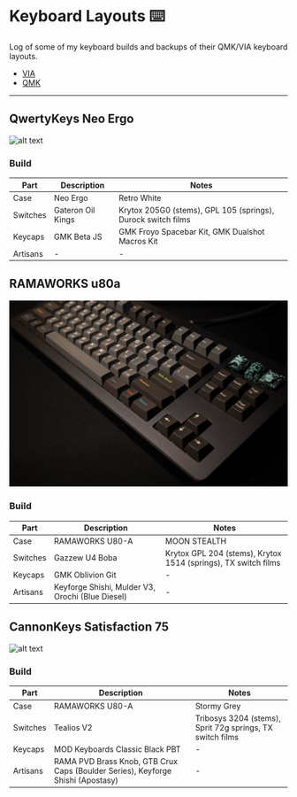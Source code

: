 # Keyboard Layouts ⌨️

Log of some of my keyboard builds and backups of their QMK/VIA keyboard layouts. 

- [VIA](https://usevia.app/) 
- [QMK](https://github.com/qmk/qmk_firmware/blob/master/docs/newbs_flashing.md)

---

## QwertyKeys Neo Ergo
![alt text](images/neo_ergo.jpg)

### Build

| Part        | Description                         | Notes                                                        |
|-------------|-------------------------------------|--------------------------------------------------------------|
| Case        | Neo Ergo                            | Retro White                                                  |
| Switches    | Gateron Oil Kings                   | Krytox 205G0 (stems), GPL 105 (springs), Durock switch films |
| Keycaps     | GMK Beta JS                         | GMK Froyo Spacebar Kit, GMK Dualshot Macros Kit              |
| Artisans    | -                                   | -                                                            |



## RAMAWORKS u80a
![alt text](images/u80a.jpg)

### Build

| Part        | Description                                      | Notes                                                          |
|-------------|--------------------------------------------------|----------------------------------------------------------------|
| Case        | RAMAWORKS U80-A                                  | MOON STEALTH                                                   |
| Switches    | Gazzew U4 Boba                                   | Krytox GPL 204 (stems), Krytox 1514 (springs), TX switch films |
| Keycaps     | GMK Oblivion Git                                 | -                                                              |
| Artisans    | Keyforge Shishi, Mulder V3, Orochi (Blue Diesel) | -                                                              |



## CannonKeys Satisfaction 75
![alt text](images/s75.jpg)

### Build

| Part        | Description                                                                      | Notes                                                          |
|-------------|----------------------------------------------------------------------------------|----------------------------------------------------------------|
| Case        | RAMAWORKS U80-A                                                                  | Stormy Grey                                                    |
| Switches    | Tealios V2                                                                       | Tribosys 3204 (stems), Sprit 72g springs, TX switch films      |
| Keycaps     | MOD Keyboards Classic Black PBT                                                  | -                                                              |
| Artisans    | RAMA PVD Brass Knob, GTB Crux Caps (Boulder Series), Keyforge Shishi (Apostasy)  | -                                                              |